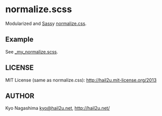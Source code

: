 normalize.scss
==============

Modularized and [Sass](http://sass-lang.com/)y [normalize.css](http://necolas.github.com/normalize.css/).


Example
-------

See [\_my\_normalize.scss](https://github.com/hail2u/normalize.scss/blob/master/_my_normalize.scss).


LICENSE
-------

MIT License (same as normalize.css): http://hail2u.mit-license.org/2013


AUTHOR
------

Kyo Nagashima <kyo@hail2u.net>, http://hail2u.net/
